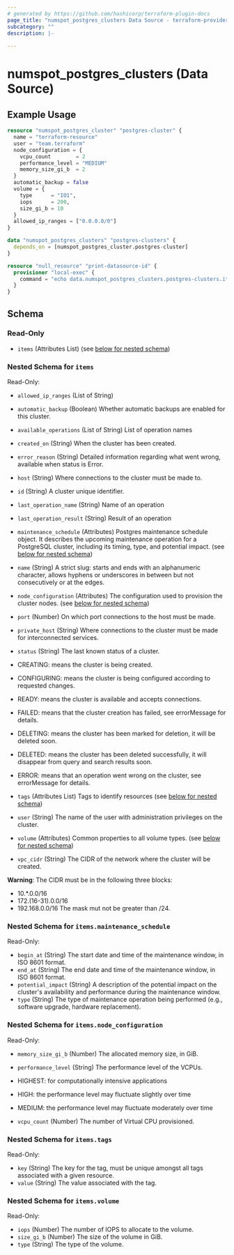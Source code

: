 ```yaml
---
# generated by https://github.com/hashicorp/terraform-plugin-docs
page_title: "numspot_postgres_clusters Data Source - terraform-provider-numspot"
subcategory: ""
description: |-
  
---
```


# numspot_postgres_clusters (Data Source)



## Example Usage

```terraform
resource "numspot_postgres_cluster" "postgres-cluster" {
  name = "terraform-resource"
  user = "team.terraform"
  node_configuration = {
    vcpu_count        = 2
    performance_level = "MEDIUM"
    memory_size_gi_b  = 2
  }
  automatic_backup = false
  volume = {
    type      = "IO1",
    iops      = 200,
    size_gi_b = 10
  }
  allowed_ip_ranges = ["0.0.0.0/0"]
}

data "numspot_postgres_clusters" "postgres-clusters" {
  depends_on = [numspot_postgres_cluster.postgres-cluster]
}

resource "null_resource" "print-datasource-id" {
  provisioner "local-exec" {
    command = "echo data.numspot_postgres_clusters.postgres-clusters.items.0.id"
  }
}
```

<!-- schema generated by tfplugindocs -->
## Schema

### Read-Only

- `items` (Attributes List) (see [below for nested schema](#nestedatt--items))

<a id="nestedatt--items"></a>
### Nested Schema for `items`

Read-Only:

- `allowed_ip_ranges` (List of String)
- `automatic_backup` (Boolean) Whether automatic backups are enabled for this cluster.
- `available_operations` (List of String) List of operation names
- `created_on` (String) When the cluster has been created.
- `error_reason` (String) Detailed information regarding what went wrong, available when status is Error.
- `host` (String) Where connections to the cluster must be made to.
- `id` (String) A cluster unique identifier.
- `last_operation_name` (String) Name of an operation
- `last_operation_result` (String) Result of an operation
- `maintenance_schedule` (Attributes) Postgres maintenance schedule object. It describes the upcoming maintenance operation for a PostgreSQL cluster, including its timing, type, and potential impact. (see [below for nested schema](#nestedatt--items--maintenance_schedule))
- `name` (String) A strict slug: starts and ends with an alphanumeric character, allows hyphens or underscores in between but not consecutively or at the edges.
- `node_configuration` (Attributes) The configuration used to provision the cluster nodes. (see [below for nested schema](#nestedatt--items--node_configuration))
- `port` (Number) On which port connections to the host must be made.
- `private_host` (String) Where connections to the cluster must be made for interconnected services.
- `status` (String) The last known status of a cluster.

- CREATING: means the cluster is being created.
- CONFIGURING: means the cluster is being configured according to requested changes.
- READY: means the cluster is available and accepts connections.
- FAILED: means that the cluster creation has failed, see errorMessage for details.
- DELETING: means the cluster has been marked for deletion, it will be deleted soon.
- DELETED: means the cluster has been deleted successfully, it will disappear from query and search results soon.
- ERROR: means that an operation went wrong on the cluster, see errorMessage for details.
- `tags` (Attributes List) Tags to identify resources (see [below for nested schema](#nestedatt--items--tags))
- `user` (String) The name of the user with administration privileges on the cluster.
- `volume` (Attributes) Common properties to all volume types. (see [below for nested schema](#nestedatt--items--volume))
- `vpc_cidr` (String) The CIDR of the network where the cluster will be created.

**Warning**: The CIDR must be in the following three blocks:
- 10.*.0.0/16
- 172.(16-31).0.0/16
- 192.168.0.0/16
The mask mut not be greater than /24.

<a id="nestedatt--items--maintenance_schedule"></a>
### Nested Schema for `items.maintenance_schedule`

Read-Only:

- `begin_at` (String) The start date and time of the maintenance window, in ISO 8601 format.
- `end_at` (String) The end date and time of the maintenance window, in ISO 8601 format.
- `potential_impact` (String) A description of the potential impact on the cluster's availability and performance during the maintenance window.
- `type` (String) The type of maintenance operation being performed (e.g., software upgrade, hardware replacement).


<a id="nestedatt--items--node_configuration"></a>
### Nested Schema for `items.node_configuration`

Read-Only:

- `memory_size_gi_b` (Number) The allocated memory size, in GiB.
- `performance_level` (String) The performance level of the VCPUs.

- HIGHEST: for computationally intensive applications
- HIGH: the performance level may fluctuate slightly over time
- MEDIUM: the performance level may fluctuate moderately over time
- `vcpu_count` (Number) The number of Virtual CPU provisioned.


<a id="nestedatt--items--tags"></a>
### Nested Schema for `items.tags`

Read-Only:

- `key` (String) The key for the tag, must be unique amongst all tags associated with a given resource.
- `value` (String) The value associated with the tag.


<a id="nestedatt--items--volume"></a>
### Nested Schema for `items.volume`

Read-Only:

- `iops` (Number) The number of IOPS to allocate to the volume.
- `size_gi_b` (Number) The size of the volume in GiB.
- `type` (String) The type of the volume.
